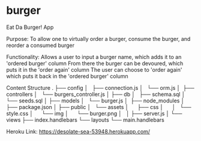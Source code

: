 # burger
Eat Da Burger! App

Purpose:
To allow one to virtually order a burger, consume the burger, and reorder a consumed burger

Functionality:
Allows a user to input a burger name, which adds it to an 'ordered burger' column
From there the burger can be devoured, which puts it in the 'order again' column
The user can choose to 'order again' which puts it back in the 'ordered burger' column

Content Structure
.
├── config
│   ├── connection.js
│   └── orm.js
│ 
├── controllers
│   └── burgers_controller.js
│
├── db
│   ├── schema.sql
│   └── seeds.sql
│
├── models
│   └── burger.js
│ 
├── node_modules
│ 
├── package.json
│
├── public
│   └── assets
│       ├── css
│       │   └── style.css
│       └── img
│           └── burger.png
│   
│
├── server.js
│
└── views
    ├── index.handlebars
    └── layouts
        └── main.handlebars


Heroku Link:
https://desolate-sea-53948.herokuapp.com/